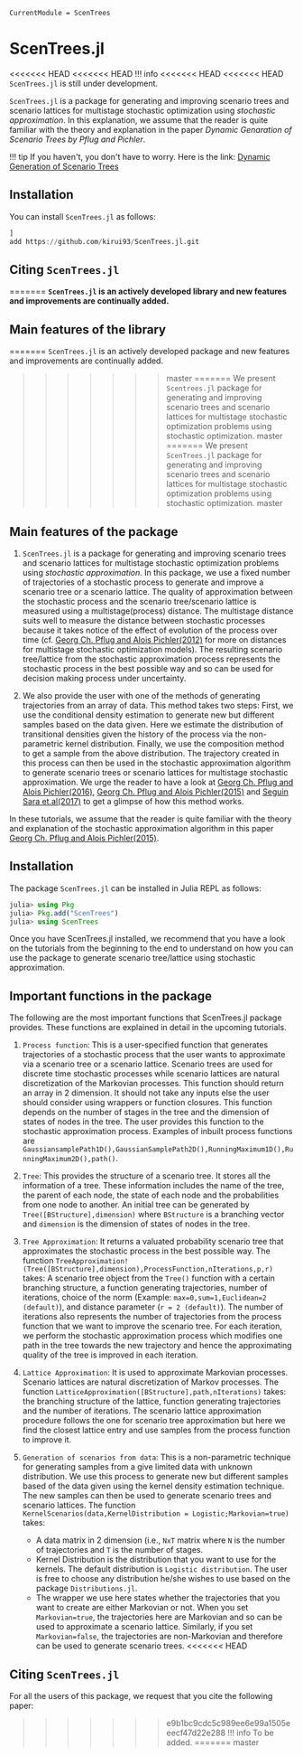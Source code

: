 ```@meta
CurrentModule = ScenTrees
```

# ScenTrees.jl

<<<<<<< HEAD
<<<<<<< HEAD
!!! info
<<<<<<< HEAD
<<<<<<< HEAD
	`ScenTrees.jl` is still under development.

`ScenTrees.jl` is a package for generating and improving scenario trees and scenario lattices for multistage stochastic optimization using _stochastic approximation_.
In this explanation, we assume that the reader is quite familiar with the theory and explanation in the paper _Dynamic Genaration of Scenario Trees by Pflug and Pichler_.

!!! tip 
	If you haven't, you don't have to worry. Here is the link:
	[Dynamic Generation of Scenario Trees](https://link.springer.com/article/10.1007/s10589-015-9758-0)

## Installation

You can install `ScenTrees.jl` as follows:

```julia
]
add https://github.com/kirui93/ScenTrees.jl.git
```

## Citing `ScenTrees.jl`

=======
	**`ScenTrees.jl` is an actively developed library and new features and improvements are continually added.**
	
## Main features of the library
=======
	`ScenTrees.jl` is an actively developed package and new features and improvements are continually added.
>>>>>>> master
=======
We present `Scentrees.jl` package for generating and improving scenario trees and scenario lattices for multistage stochastic optimization problems using stochastic optimization.
>>>>>>> master
=======
We present `ScenTrees.jl` package for generating and improving scenario trees and scenario lattices for multistage stochastic optimization problems using stochastic optimization.
>>>>>>> master

## Main features of the package

1. `ScenTrees.jl` is a package for generating and improving scenario trees and scenario lattices for multistage stochastic optimization problems using _stochastic approximation_. In this package, we use a fixed number of trajectories of a stochastic process to generate and improve a scenario tree or a scenario lattice. The quality of approximation between the stochastic process and the scenario tree/scenario lattice is measured using a multistage(process) distance. The multistage distance suits well to measure the distance between stochastic processes because it takes notice of the effect of evolution of the process over time (cf. [Georg Ch. Pflug and Alois Pichler(2012)](https://doi.org/10.1137/110825054) for more on distances for multistage stochastic optimization models). The resulting scenario tree/lattice from the stochastic approximation process represents the stochastic process in the best possible way and so can be used for decision making process under uncertainty.

2. We also provide the user with one of the methods of generating trajectories from an array of data. This method takes two steps: First, we use the conditional density estimation to generate new but different samples based on the data given. Here we estimate the distribution of transitional densities given the history of the process via the non-parametric kernel distribution. Finally, we use the composition method to get a sample from the above distribution. The trajectory created in this process can then be used in the stochastic approximation algorithm to generate scenario trees or scenario lattices for multistage stochastic approximation. We urge the reader to have a look at [Georg Ch. Pflug and Alois Pichler(2016)](https://doi.org/10.1137/15M1043376), [Georg Ch. Pflug and Alois Pichler(2015)](https://doi.org/10.1007/s10589-015-9758-0) and [Seguin Sara et.al(2017)](https://doi.org/10.1016/j.ejor.2016.11.028) to get a glimpse of how this method works.

In these tutorials, we assume that the reader is quite familiar with the theory and explanation of the stochastic approximation algorithm in this paper [Georg Ch. Pflug and Alois Pichler(2015)](https://doi.org/10.1007/s10589-015-9758-0).

## Installation

The package `ScenTrees.jl` can be installed in Julia REPL as follows:

```julia
julia> using Pkg
julia> Pkg.add("ScenTrees")
julia> using ScenTrees
```

Once you have ScenTrees.jl installed, we recommend that you have a look on the tutorials from the beginning to the end to understand on how you can use the package to generate scenario tree/lattice using stochastic approximation.

## Important functions in the package

The following are the most important functions that ScenTrees.jl package provides. These functions are explained in detail in the upcoming tutorials.

1. `Process function`: This is a user-specified function that generates trajectories of a stochastic process that the user wants to approximate via a scenario tree or a scenario lattice. Scenario trees are used for discrete time stochastic processes while scenario lattices are natural discretization of the Markovian processes. This function should return an array in 2 dimension. It should not take any inputs else the user should consider using wrappers or function closures. This function depends on the number of stages in  the tree and the dimension of states of nodes in the tree. The user provides this function to the stochastic approximation process. Examples of inbuilt process functions are `GaussiansamplePath1D(),GaussianSamplePath2D(),RunningMaximum1D(),RunningMaximum2D(),path()`.

2. `Tree`: This provides the structure of a scenario tree. It stores all the information of a tree. These information includes the name of the tree, the parent of each node, the state of each node and the probabilities from one node to another. An initial tree can be generated by `Tree([BStructure],dimension)` where `BStructure` is a branching vector and `dimension` is the dimension of states of nodes in the tree.

3. `Tree Approximation`: It returns a valuated probability scenario tree that approximates the stochastic process in the best possible way. The function `TreeApproximation!(Tree([BStructure],dimension),ProcessFunction,nIterations,p,r)` takes: A scenario tree object from the `Tree()` function with a certain branching structure, a function generating trajectories, number of iterations, choice of the norm (Example: `max=0,sum=1,Euclidean=2 (default)`), and distance parameter (`r = 2 (default)`). The number of iterations also represents the number of trajectories from the process function that we want to improve the scenario tree. For each iteration, we perform the stochastic approximation process which modifies one path in the tree towards the new trajectory and hence the approximating quality of the tree is improved in each iteration.

4. `Lattice Approximation`: It is used to approximate Markovian processes. Scenario lattices are natural discretization of Markov processes. The function `LatticeApproximation([BStructure],path,nIterations)` takes: the branching structure of the lattice, function generating trajectories and the number of iterations. The scenario lattice approximation procedure follows the one for scenario tree approximation but here we find the closest lattice entry and use samples from the process function to improve it.

5. `Generation of scenarios from data`: This is a non-parametric technique for generating samples from a give limited data with unknown distribution. We use this process to generate new but different samples based of the data given using the kernel density estimation technique. The new samples can then be used to generate scenario trees and scenario lattices. The function `KernelScenarios(data,KernelDistribution = Logistic;Markovian=true)` takes:

	* A data matrix in 2 dimension (i.e., `NxT` matrix where `N` is the number of trajectories and `T` is the number of stages.
	* Kernel Distribution is the distribution that you want to use for the kernels. The default distribution is `Logistic distribution`. The user is free to choose any distribution he/she wishes to use based on the package `Distributions.jl`.
	* The wrapper we use here states whether the trajectories that you want to create are either Markovian or not. When you set `Markovian=true`, the trajectories here are Markovian and so can be used to approximate a scenario lattice. Similarly, if you set `Markovian=false`, the trajectories are non-Markovian and therefore can be used to generate scenario trees.
<<<<<<< HEAD


## Citing `ScenTrees.jl`

For all the users of this package, we request that you cite the following paper:

>>>>>>> e9b1bc9cdc5c989ee6e99a1505eeecf47d22e288
!!! info
    To be added.
=======
>>>>>>> master
